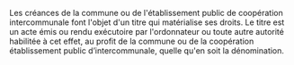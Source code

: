 Les créances de la commune ou de l'établissement public de coopération intercommunale font l'objet d'un titre qui matérialise ses droits.
Le titre est un acte émis ou rendu exécutoire par l'ordonnateur ou toute autre autorité habilitée à cet effet, au profit de la commune ou de la coopération établissement public d’intercommunale, quelle qu'en soit la dénomination.